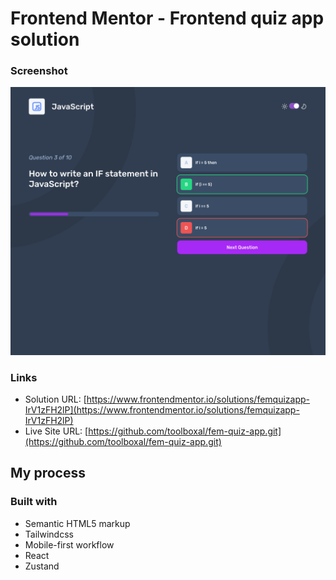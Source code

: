 # Frontend Mentor - Frontend quiz app solution

### Screenshot

![](./Screenshot.png)

### Links

- Solution URL: [https://www.frontendmentor.io/solutions/femquizapp-IrV1zFH2lP](https://www.frontendmentor.io/solutions/femquizapp-IrV1zFH2lP)
- Live Site URL: [https://github.com/toolboxal/fem-quiz-app.git](https://github.com/toolboxal/fem-quiz-app.git)

## My process

### Built with

- Semantic HTML5 markup
- Tailwindcss
- Mobile-first workflow
- React
- Zustand

